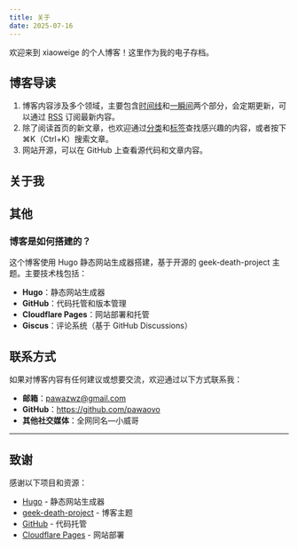 ```yaml
---
title: 关于
date: 2025-07-16
---
```


欢迎来到 xiaoweige 的个人博客！这里作为我的电子存档。

## 博客导读

1. 博客内容涉及多个领域，主要包含[时间线](/posts/)和[一瞬间](/cards/)两个部分，会定期更新，可以通过 [RSS](/rss/) 订阅最新内容。
2. 除了阅读首页的新文章，也欢迎通过[分类](/categories/)和[标签](/tags/)查找感兴趣的内容，或者按下 ⌘K（Ctrl+K）搜索文章。
3. 网站开源，可以在 GitHub 上查看源代码和文章内容。

## 关于我




## 其他

### 博客是如何搭建的？

这个博客使用 Hugo 静态网站生成器搭建，基于开源的 geek-death-project 主题。主要技术栈包括：

- **Hugo**：静态网站生成器
- **GitHub**：代码托管和版本管理
- **Cloudflare Pages**：网站部署和托管
- **Giscus**：评论系统（基于 GitHub Discussions）


## 联系方式

如果对博客内容有任何建议或想要交流，欢迎通过以下方式联系我：

- **邮箱**：pawazwz@gmail.com
- **GitHub**：https://github.com/pawaovo
- **其他社交媒体**：全网同名—小威哥

---

## 致谢

感谢以下项目和资源：

- [Hugo](https://gohugo.io/) - 静态网站生成器
- [geek-death-project](https://github.com/BigCoke233/geek-death-project) - 博客主题
- [GitHub](https://github.com/) - 代码托管
- [Cloudflare Pages](https://pages.cloudflare.com/) - 网站部署
